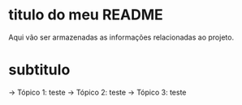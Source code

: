 # titulo do meu README

Aqui vão ser armazenadas as informações relacionadas ao projeto.

# subtitulo 

-> Tópico 1: teste
-> Tópico 2: teste
-> Tópico 3: teste
